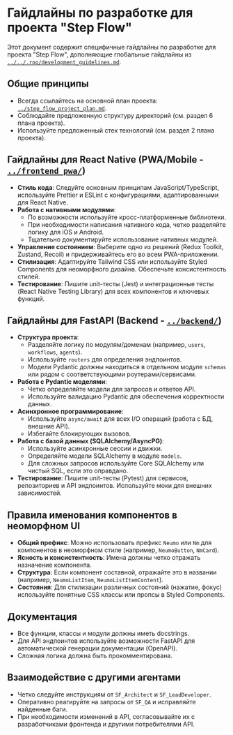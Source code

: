 # Гайдлайны по разработке для проекта "Step Flow"

Этот документ содержит специфичные гайдлайны по разработке для проекта "Step Flow", дополняющие глобальные гайдлайны из [`../../.roo/development_guidelines.md`](../../.roo/development_guidelines.md).

## Общие принципы
*   Всегда ссылайтесь на основной план проекта: [`../step_flow_project_plan.md`](../step_flow_project_plan.md).
*   Соблюдайте предложенную структуру директорий (см. раздел 6 плана проекта).
*   Используйте предложенный стек технологий (см. раздел 2 плана проекта).

## Гайдлайны для React Native (PWA/Mobile - [`../frontend_pwa/`](../frontend_pwa/))
*   **Стиль кода**: Следуйте основным принципам JavaScript/TypeScript, используйте Prettier и ESLint с конфигурациями, адаптированными для React Native.
*   **Работа с нативными модулями**:
    *   По возможности используйте кросс-платформенные библиотеки.
    *   При необходимости написания нативного кода, четко разделяйте логику для iOS и Android.
    *   Тщательно документируйте использование нативных модулей.
*   **Управление состоянием**: Выберите одно из решений (Redux Toolkit, Zustand, Recoil) и придерживайтесь его во всем PWA-приложении.
*   **Стилизация**: Адаптируйте Tailwind CSS или используйте Styled Components для неоморфного дизайна. Обеспечьте консистентность стилей.
*   **Тестирование**: Пишите unit-тесты (Jest) и интеграционные тесты (React Native Testing Library) для всех компонентов и ключевых функций.

## Гайдлайны для FastAPI (Backend - [`../backend/`](../backend/))
*   **Структура проекта**:
    *   Разделяйте логику по модулям/доменам (например, `users`, `workflows`, `agents`).
    *   Используйте `routers` для определения эндпоинтов.
    *   Модели Pydantic должны находиться в отдельном модуле `schemas` или рядом с соответствующими роутерами/сервисами.
*   **Работа с Pydantic моделями**:
    *   Четко определяйте модели для запросов и ответов API.
    *   Используйте валидацию Pydantic для обеспечения корректности данных.
*   **Асинхронное программирование**:
    *   Используйте `async/await` для всех I/O операций (работа с БД, внешние API).
    *   Избегайте блокирующих вызовов.
*   **Работа с базой данных (SQLAlchemy/AsyncPG)**:
    *   Используйте асинхронные сессии и движки.
    *   Определяйте модели SQLAlchemy в модуле `models`.
    *   Для сложных запросов используйте Core SQLAlchemy или чистый SQL, если это оправдано.
*   **Тестирование**: Пишите unit-тесты (Pytest) для сервисов, репозиториев и API эндпоинтов. Используйте моки для внешних зависимостей.

## Правила именования компонентов в неоморфном UI
*   **Общий префикс**: Можно использовать префикс `Neumo` или `Nm` для компонентов в неоморфном стиле (например, `NeumoButton`, `NmCard`).
*   **Ясность и консистентность**: Имена должны четко отражать назначение компонента.
*   **Структура**: Если компонент составной, отражайте это в названии (например, `NeumoListItem`, `NeumoListItemContent`).
*   **Состояния**: Для стилизации различных состояний (нажатие, фокус) используйте понятные CSS классы или пропсы в Styled Components.

## Документация
*   Все функции, классы и модули должны иметь docstrings.
*   Для API эндпоинтов используйте возможности FastAPI для автоматической генерации документации (OpenAPI).
*   Сложная логика должна быть прокомментирована.

## Взаимодействие с другими агентами
*   Четко следуйте инструкциям от `SF_Architect` и `SF_LeadDeveloper`.
*   Оперативно реагируйте на запросы от `SF_QA` и исправляйте найденные баги.
*   При необходимости изменений в API, согласовывайте их с разработчиками фронтенда и другими потребителями API.